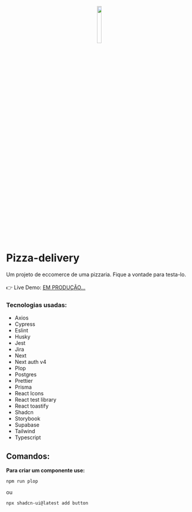 <div align='center'>
 <img style="width:16%" src='https://github.com/davimgfx/pizza-ecommerce/assets/118557337/684e8868-f2ce-4de5-a50e-c53de960bb6e'/>
</div>

# Pizza-delivery 
Um projeto de eccomerce de uma pizzaria. Fique a vontade para testa-lo.
<br />
<br />
👉 Live Demo: [EM PRODUÇÃO...](https://davimgfx.github.io/pulseGym/)


### Tecnologias usadas:

- Axios <br />
- Cypress <br />
- Eslint <br />
- Husky <br />
- Jest <br />
- Jira <br />
- Next <br />
- Next auth v4 <br />
- Plop <br />
- Postgres <br />
- Prettier <br />
- Prisma <br />
- React Icons <br />
- React test library <br />
- React toastify <br />
- Shadcn <br />
- Storybook <br />
- Supabase <br />
- Tailwind <br />
- Typescript

## Comandos:
**Para criar um componente use:**
```
npm run plop
```

ou

```
npx shadcn-ui@latest add button
```
